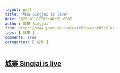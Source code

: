 ```yaml
---
layout: post
title: "城寨 Singjai is live"
date: 2025-01-07T03:46:01.000Z
author: 城寨 Singjai
from: https://www.youtube.com/watch?v=cknxk5aK_Nk
tags: [ 城寨 ]
comments: True
categories: [ 城寨 ]
---
```

<!--1736221561000-->
[城寨 Singjai is live](https://www.youtube.com/watch?v=cknxk5aK_Nk)
------

<div>

</div>
